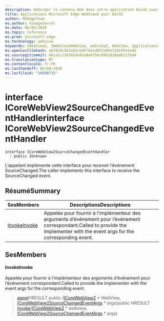 ```yaml
---
description: Héberger le contenu Web dans votre application Win32 avec le contrôle Microsoft Edge WebView2
title: Applications Microsoft Edge WebView2 pour Win32
author: MSEdgeTeam
ms.author: msedgedevrel
ms.date: 06/05/2020
ms.topic: reference
ms.prod: microsoft-edge
ms.technology: webview
keywords: IWebView2, IWebView2WebView, webview2, WebView, applications Win32, Win32, Edge, ICoreWebView2, ICoreWebView2Controller, contrôle de navigateur, html Edge
ms.openlocfilehash: abf819c5b3a52cb45fb2ad057e94e31819541e0d
ms.sourcegitcommit: 8dca1c1367853e45a0a975bc89b1818adb117bd4
ms.translationtype: MT
ms.contentlocale: fr-FR
ms.lasthandoff: 06/08/2020
ms.locfileid: "10698715"
---
```

# <span data-ttu-id="9957e-104">interface ICoreWebView2SourceChangedEventHandler</span><span class="sxs-lookup"><span data-stu-id="9957e-104">interface ICoreWebView2SourceChangedEventHandler</span></span> 

```
interface ICoreWebView2SourceChangedEventHandler
  : public IUnknown
```

<span data-ttu-id="9957e-105">L’appelant implémente cette interface pour recevoir l’événement SourceChanged.</span><span class="sxs-lookup"><span data-stu-id="9957e-105">The caller implements this interface to receive the SourceChanged event.</span></span>

## <span data-ttu-id="9957e-106">Résumé</span><span class="sxs-lookup"><span data-stu-id="9957e-106">Summary</span></span>

 <span data-ttu-id="9957e-107">Ses</span><span class="sxs-lookup"><span data-stu-id="9957e-107">Members</span></span>                        | <span data-ttu-id="9957e-108">Descriptions</span><span class="sxs-lookup"><span data-stu-id="9957e-108">Descriptions</span></span>
--------------------------------|---------------------------------------------
[<span data-ttu-id="9957e-109">Invoke</span><span class="sxs-lookup"><span data-stu-id="9957e-109">Invoke</span></span>](#invoke) | <span data-ttu-id="9957e-110">Appelée pour fournir à l’implémenteur des arguments d’événement pour l’événement correspondant.</span><span class="sxs-lookup"><span data-stu-id="9957e-110">Called to provide the implementer with the event args for the corresponding event.</span></span>

## <span data-ttu-id="9957e-111">Ses</span><span class="sxs-lookup"><span data-stu-id="9957e-111">Members</span></span>

#### <span data-ttu-id="9957e-112">Invoke</span><span class="sxs-lookup"><span data-stu-id="9957e-112">Invoke</span></span> 

<span data-ttu-id="9957e-113">Appelée pour fournir à l’implémenteur des arguments d’événement pour l’événement correspondant.</span><span class="sxs-lookup"><span data-stu-id="9957e-113">Called to provide the implementer with the event args for the corresponding event.</span></span>

> <span data-ttu-id="9957e-114">[appel](#invoke)HRESULT public ([ICoreWebView2](icorewebview2.md) \* WebView, [ICoreWebView2SourceChangedEventArgs](icorewebview2sourcechangedeventargs.md) \* args)</span><span class="sxs-lookup"><span data-stu-id="9957e-114">public HRESULT [Invoke](#invoke)([ICoreWebView2](icorewebview2.md) \* webview, [ICoreWebView2SourceChangedEventArgs](icorewebview2sourcechangedeventargs.md) \* args)</span></span>

